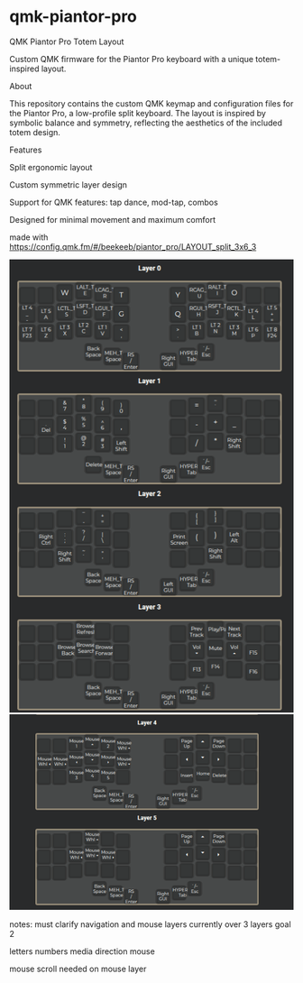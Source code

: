 # qmk-piantor-pro

QMK Piantor Pro Totem Layout

Custom QMK firmware for the Piantor Pro keyboard with a unique totem-inspired layout.

About

This repository contains the custom QMK keymap and configuration files for the Piantor Pro, a low-profile split keyboard. The layout is inspired by symbolic balance and symmetry, reflecting the aesthetics of the included totem design.

Features

Split ergonomic layout

Custom symmetric layer design

Support for QMK features: tap dance, mod-tap, combos

Designed for minimal movement and maximum comfort

made with <https://config.qmk.fm/#/beekeeb/piantor_pro/LAYOUT_split_3x6_3>

![my map](src/1-3.png)
![my map](src/4-6.png)

notes:
must clarify navigation and mouse layers
currently over 3 layers goal 2

letters
numbers
media
direction
mouse

mouse scroll needed on mouse layer
